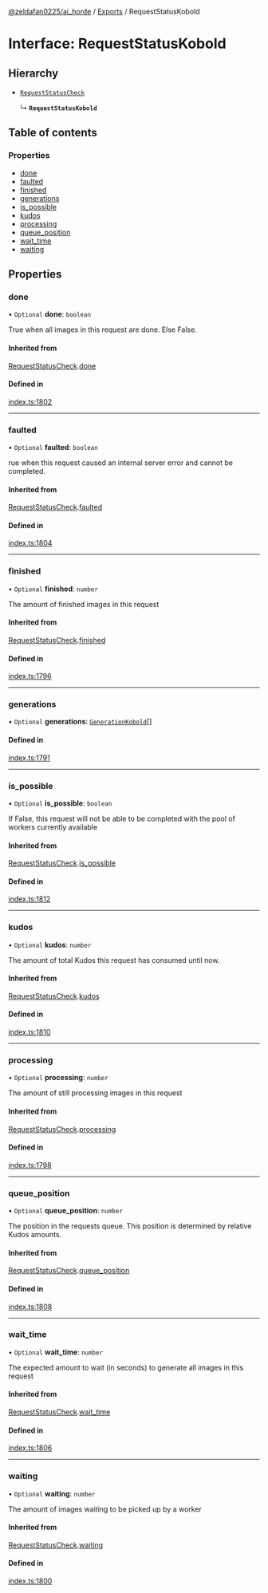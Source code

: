 [@zeldafan0225/ai_horde](../README.md) / [Exports](../modules.md) / RequestStatusKobold

# Interface: RequestStatusKobold

## Hierarchy

- [`RequestStatusCheck`](RequestStatusCheck.md)

  ↳ **`RequestStatusKobold`**

## Table of contents

### Properties

- [done](RequestStatusKobold.md#done)
- [faulted](RequestStatusKobold.md#faulted)
- [finished](RequestStatusKobold.md#finished)
- [generations](RequestStatusKobold.md#generations)
- [is\_possible](RequestStatusKobold.md#is_possible)
- [kudos](RequestStatusKobold.md#kudos)
- [processing](RequestStatusKobold.md#processing)
- [queue\_position](RequestStatusKobold.md#queue_position)
- [wait\_time](RequestStatusKobold.md#wait_time)
- [waiting](RequestStatusKobold.md#waiting)

## Properties

### done

• `Optional` **done**: `boolean`

True when all images in this request are done. Else False.

#### Inherited from

[RequestStatusCheck](RequestStatusCheck.md).[done](RequestStatusCheck.md#done)

#### Defined in

[index.ts:1802](https://github.com/ZeldaFan0225/ai_horde/blob/89ead18/index.ts#L1802)

___

### faulted

• `Optional` **faulted**: `boolean`

rue when this request caused an internal server error and cannot be completed.

#### Inherited from

[RequestStatusCheck](RequestStatusCheck.md).[faulted](RequestStatusCheck.md#faulted)

#### Defined in

[index.ts:1804](https://github.com/ZeldaFan0225/ai_horde/blob/89ead18/index.ts#L1804)

___

### finished

• `Optional` **finished**: `number`

The amount of finished images in this request

#### Inherited from

[RequestStatusCheck](RequestStatusCheck.md).[finished](RequestStatusCheck.md#finished)

#### Defined in

[index.ts:1796](https://github.com/ZeldaFan0225/ai_horde/blob/89ead18/index.ts#L1796)

___

### generations

• `Optional` **generations**: [`GenerationKobold`](GenerationKobold.md)[]

#### Defined in

[index.ts:1791](https://github.com/ZeldaFan0225/ai_horde/blob/89ead18/index.ts#L1791)

___

### is\_possible

• `Optional` **is\_possible**: `boolean`

If False, this request will not be able to be completed with the pool of workers currently available

#### Inherited from

[RequestStatusCheck](RequestStatusCheck.md).[is_possible](RequestStatusCheck.md#is_possible)

#### Defined in

[index.ts:1812](https://github.com/ZeldaFan0225/ai_horde/blob/89ead18/index.ts#L1812)

___

### kudos

• `Optional` **kudos**: `number`

The amount of total Kudos this request has consumed until now.

#### Inherited from

[RequestStatusCheck](RequestStatusCheck.md).[kudos](RequestStatusCheck.md#kudos)

#### Defined in

[index.ts:1810](https://github.com/ZeldaFan0225/ai_horde/blob/89ead18/index.ts#L1810)

___

### processing

• `Optional` **processing**: `number`

The amount of still processing images in this request

#### Inherited from

[RequestStatusCheck](RequestStatusCheck.md).[processing](RequestStatusCheck.md#processing)

#### Defined in

[index.ts:1798](https://github.com/ZeldaFan0225/ai_horde/blob/89ead18/index.ts#L1798)

___

### queue\_position

• `Optional` **queue\_position**: `number`

The position in the requests queue. This position is determined by relative Kudos amounts.

#### Inherited from

[RequestStatusCheck](RequestStatusCheck.md).[queue_position](RequestStatusCheck.md#queue_position)

#### Defined in

[index.ts:1808](https://github.com/ZeldaFan0225/ai_horde/blob/89ead18/index.ts#L1808)

___

### wait\_time

• `Optional` **wait\_time**: `number`

The expected amount to wait (in seconds) to generate all images in this request

#### Inherited from

[RequestStatusCheck](RequestStatusCheck.md).[wait_time](RequestStatusCheck.md#wait_time)

#### Defined in

[index.ts:1806](https://github.com/ZeldaFan0225/ai_horde/blob/89ead18/index.ts#L1806)

___

### waiting

• `Optional` **waiting**: `number`

The amount of images waiting to be picked up by a worker

#### Inherited from

[RequestStatusCheck](RequestStatusCheck.md).[waiting](RequestStatusCheck.md#waiting)

#### Defined in

[index.ts:1800](https://github.com/ZeldaFan0225/ai_horde/blob/89ead18/index.ts#L1800)
